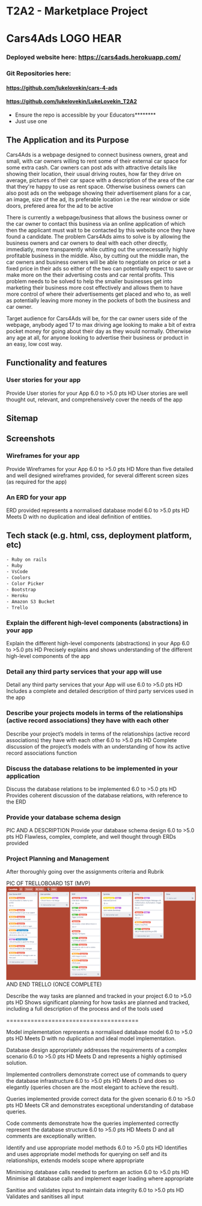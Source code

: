# T2A2 - Marketplace Project

# Cars4Ads LOGO HEAR

### Deployed website here: https://cars4ads.herokuapp.com/

###	Git Repositories here:
#### https://github.com/lukelovekin/cars-4-ads
#### https://github.com/lukelovekin/LukeLovekin_T2A2
- Ensure the repo is accessible by your Educators********
- Just use one


## The Application and its Purpose

Cars4Ads is a webpage designed to connect business owners, great and small, with car owners willing to rent some of their external car space for some extra cash.
Car owners can post ads with attractive details like showing their location, their usual driving routes, how far they drive on average, pictures of their car space with a description of the area of the car that they're happy to use as rent space. Otherwise business owners can also post ads on the webpage showing their advertisement plans for a car, an image, size of the ad, its preferable location i.e the rear window or side doors, prefered area for the ad to be active

There is currently a webpage/business that allows the business owner or the car owner to contact this business via an online application of which then the applicant must wait to be contacted by this website once they have found a candidate. The problem Cars4Ads aims to solve is by allowing the business owners and car owners to deal with each other directly, immediatly, more transparently while cutting out the unnecessarily highly profitable business in the middle. Also, by cutting out the middle man, the car owners and business owners will be able to negotiate on price or set a fixed price in their ads so either of the two can potentially expect to save or make more on the their advertising costs and car rental profits. This problem needs to be solved to help the smaller businesses get into marketing their business more cost effectively and allows them to have more control of where their advertisements get placed and who to, as well as potentially leaving more money in the pockets of both the business and car owner. 

Target audience for Cars4Ads will be, for the car owner users side of the webpage, anybody aged 17 to max driving age looking to make a bit of extra pocket money for going about their day as they would normally. Otherwise any age at all, for anyone looking to advertise their business or product in an easy, low cost way. 

## Functionality and features



###	User stories for your app

Provide User stories for your App
6.0 to >5.0 pts
HD
User stories are well thought out, relevant, and comprehensively cover the needs of the app

## Sitemap

## Screenshots

###	Wireframes for your app

Provide Wireframes for your App
6.0 to >5.0 pts
HD
More than five detailed and well designed wireframes provided, for several different screen sizes (as required for the app)


###	An ERD for your app

ERD provided represents a normalised database model
6.0 to >5.0 pts
HD
Meets D with no duplication and ideal definition of entities.


## Tech stack (e.g. html, css, deployment platform, etc)
    - Ruby on rails
    - Ruby
    - VsCode
    - Coolors
    - Color Picker
    - Bootstrap
    - Heroku
    - Amazon S3 Bucket
    - Trello


###	Explain the different high-level components (abstractions) in your app

Explain the different high-level components (abstractions) in your App
6.0 to >5.0 pts
HD
Precisely explains and shows understanding of the different high-level components of the app



###	Detail any third party services that your app will use

Detail any third party services that your App will use
6.0 to >5.0 pts
HD
Includes a complete and detailed description of third party services used in the app



###	Describe your projects models in terms of the relationships (active record associations) they have with each other

Describe your project’s models in terms of the relationships (active record associations) they have with each other
6.0 to >5.0 pts
HD
Complete discussion of the project’s models with an understanding of how its active record associations function



###	Discuss the database relations to be implemented in your application

Discuss the database relations to be implemented
6.0 to >5.0 pts
HD
Provides coherent discussion of the database relations, with reference to the ERD



###	Provide your database schema design
 PIC AND A DESCRIPTION
Provide your database schema design
6.0 to >5.0 pts
HD
Flawless, complex, complete, and well thought through ERDs provided



###	Project Planning and Management

After thoroughly going over the assignments criteria and Rubrik

PIC OF TRELLOBOARD 1ST (MVP)
![initial trello](./docs/trello-initial.PNG)
AND END TRELLO (ONCE COMPLETE)

Describe the way tasks are planned and tracked in your project
6.0 to >5.0 pts
HD
Shows significant planning for how tasks are planned and tracked, including a full description of the process and of the tools used



======================================




Model implementation represents a normalised database model
6.0 to >5.0 pts
HD
Meets D with no duplication and ideal model implementation.



Database design appropriately addresses the requirements of a complex scenario
6.0 to >5.0 pts
HD
Meets D and represents a highly optimised solution.



Implemented controllers demonstrate correct use of commands to query the database infrastructure
6.0 to >5.0 pts
HD
Meets D and does so elegantly (queries chosen are the most elegant to achieve the result).



Queries implemented provide correct data for the given scenario
6.0 to >5.0 pts
HD
Meets CR and demonstrates exceptional understanding of database queries.



Code comments demonstrate how the queries implemented correctly represent the database structure
6.0 to >5.0 pts
HD
Meets D and all comments are exceptionally written.



Identify and use appropriate model methods
6.0 to >5.0 pts
HD
Identifies and uses appropriate model methods for querying on self and its relationships, extends models scope where appropriate



Minimising database calls needed to perform an action
6.0 to >5.0 pts
HD
Minimise all database calls and implement eager loading where appropriate



Sanitise and validates input to maintain data integrity
6.0 to >5.0 pts
HD
Validates and sanitises all input